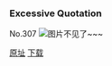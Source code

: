 ### Excessive Quotation
No.307
![图片不见了~~~](https://imgs.xkcd.com/comics/excessive_quotation.png)

[原址](https://xkcd.com//307) [下载](https://imgs.xkcd.com/comics/excessive_quotation.png)


